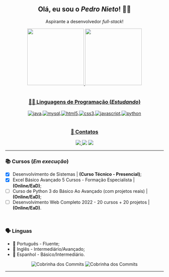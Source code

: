 <div align="center">
<h2> Olá, eu sou o <i>Pedro Nieto</i>! 👋🏼 </h2>
<p> Aspirante a desenvolvedor <i>full-stack</i>! </p>
</div> 



<div align="center">
<a href="https://github.com/Pedroo-Nietoo"/>   
  
<img height="180em" src="https://github-readme-stats.vercel.app/api?username=Pedroo-Nietoo&theme=dracula&show_icons=true&locale=pt-br&title_color=FFFFFF&text__color=FFFFFF&icon_color=&bg_color=DEG,051937,00456A,007789,00A88C&border_color=2F4858&include_all_commits=true&count_private=true"/>

<img height="180em" src="https://github-readme-stats.vercel.app/api/top-langs/?username=Pedroo-Nietoo&theme=dracula&layout=compact&locale=pt-br&title_color=FFFFFF&text__color=FFFFFF&bg_color=DEG,00A88C,007789,00456A,051937&border_color=2F4858&langs_count=5"/>
</div> <br>



<div align="center">
  
### 👨‍💻 Linguagens de Programação (_Estudando_)
  
  <img align="center" alt="java" src="https://img.shields.io/badge/Java-0d1117?style=for-the-badge&logo=java&logoColor=ED8B00"/>
  <img align="center" alt="mysql" src="https://img.shields.io/badge/MySQL-0d1117?style=for-the-badge&logo=mysql&logoColor=white"/>
  <img align="center" alt="html5" src="https://img.shields.io/badge/HTML5-0d1117?style=for-the-badge&logo=html5&logoColor=E34F26"/>
  <img align="center" alt="css3" src="https://img.shields.io/badge/CSS3-0d1117?style=for-the-badge&logo=css3&logoColor=1572B6"/>
  <img align="center" alt="javascript" src="https://img.shields.io/badge/JavaScript-0d1117?style=for-the-badge&logo=javascript&logoColor=F7DF1E"/>
  <img align="center" alt="python" src="https://img.shields.io/badge/Python-0d1117?style=for-the-badge&logo=python&logoColor=3776AB"/>
</div> <br>



<div align="center" target="_blank">
  
### 📧 Contatos
  <img src="https://img.shields.io/badge/Gmail-0d1117?style=for-the-badge&logo=gmail&logoColor=D14836"/>

  <a href="https://www.instagram.com/pedroonietoo/">
  <img src="https://img.shields.io/badge/Instagram-0d1117?style=for-the-badge&logo=instagram&logoColor=E4405F"/></a>

  <a href="https://www.linkedin.com/in/pedro-nieto-645299235/">
  <img src="https://img.shields.io/badge/LinkedIn-0d1117?style=for-the-badge&logo=linkedin&logoColor=00B2FF"/></a>
  
</div> <hr>



### 📚 Cursos (_Em execução_)
  - [X] Desenvolvimento de Sistemas | **(Curso Técnico - Presencial)**;
  - [X] Excel Básico Avançado 5 Cursos - Formação Especialista | **(Online/EaD)**;
  - [ ] Curso de Python 3 do Básico Ao Avançado (com projetos reais) | **(Online/EaD)**;
  - [ ] Desenvolvimento Web Completo 2022 - 20 cursos + 20 projetos | **(Online/EaD)**.
<br>



### 🗣 Línguas
- 🥇 Português - Fluente;
- 🥈 Inglês - Intermediário/Avançado;
- 🥉 Espanhol - Básico/Intermediário.



<div align="center">
  
  ![Cobrinha dos Commits](https://github.com/Pedroo-Nietoo/Pedroo-Nietoo/blob/output/github-contribution-grid-snake.svg#gh-dark-mode-only)
  ![Cobrinha dos Commits](https://github.com/Pedroo-Nietoo/Pedroo-Nietoo/blob/output/github-contribution-grid-snake.gif#gh-light-mode-only)
  
</div>
<hr>
